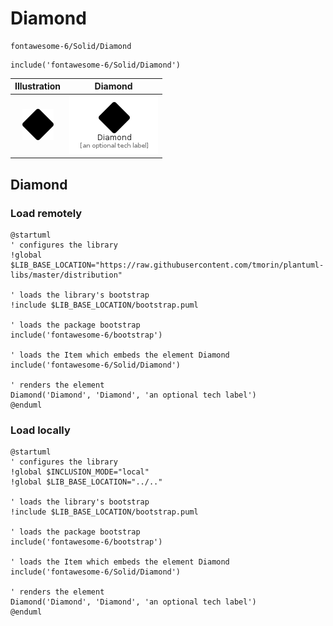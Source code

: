 # Diamond


```text
fontawesome-6/Solid/Diamond
```

```text
include('fontawesome-6/Solid/Diamond')
```



| Illustration | Diamond |
| :---: | :---: |
| ![illustration for Illustration](../../fontawesome-6/Solid/Diamond.png) | ![illustration for Diamond](../../fontawesome-6/Solid/Diamond.Local.png) |




## Diamond

### Load remotely
```plantuml
@startuml
' configures the library
!global $LIB_BASE_LOCATION="https://raw.githubusercontent.com/tmorin/plantuml-libs/master/distribution"

' loads the library's bootstrap
!include $LIB_BASE_LOCATION/bootstrap.puml

' loads the package bootstrap
include('fontawesome-6/bootstrap')

' loads the Item which embeds the element Diamond
include('fontawesome-6/Solid/Diamond')

' renders the element
Diamond('Diamond', 'Diamond', 'an optional tech label')
@enduml
```

### Load locally
```plantuml
@startuml
' configures the library
!global $INCLUSION_MODE="local"
!global $LIB_BASE_LOCATION="../.."

' loads the library's bootstrap
!include $LIB_BASE_LOCATION/bootstrap.puml

' loads the package bootstrap
include('fontawesome-6/bootstrap')

' loads the Item which embeds the element Diamond
include('fontawesome-6/Solid/Diamond')

' renders the element
Diamond('Diamond', 'Diamond', 'an optional tech label')
@enduml
```

